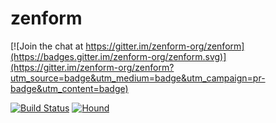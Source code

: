# zenform

[![Join the chat at https://gitter.im/zenform-org/zenform](https://badges.gitter.im/zenform-org/zenform.svg)](https://gitter.im/zenform-org/zenform?utm_source=badge&utm_medium=badge&utm_campaign=pr-badge&utm_content=badge)

[![Build Status](https://travis-ci.org/zenform/zenform.svg?branch=master)](https://travis-ci.org/zenform/zenform)
[![Hound](https://camo.githubusercontent.com/23ee7a697b291798079e258bbc25434c4fac4f8b/68747470733a2f2f696d672e736869656c64732e696f2f62616467652f50726f7465637465645f62792d486f756e642d6138373364312e737667)](https://houndci.com)
